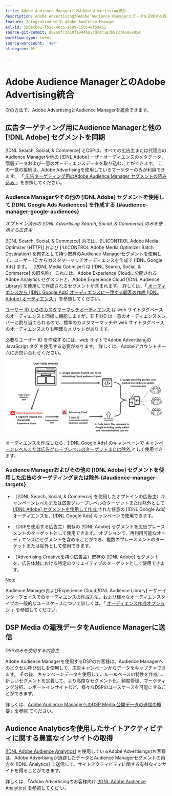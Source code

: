 ```yaml
---
title: Adobe Audience ManagerとのAdobe Advertising統合
description: Adobe AdvertisingがAdobe Audience Managerとデータを交換する様々な方法について説明します。
feature: Integration with Adobe Audience Manager
exl-id: 5b0ecb82-fb5c-48c5-a599-15b548f59461
source-git-commit: d0260fc3b10f1944b82cdc4c1e3b8137a695e05e
workflow-type: tm+mt
source-wordcount: '484'
ht-degree: 0%

---
```


# Adobe Audience ManagerとのAdobe Advertising統合

次の方法で、Adobe AdvertisingとAudience Managerを統合できます。

## 広告ターゲティング用にAudience Managerと他の [!DNL Adobe] セグメントを同期

[!DNL Search, Social, & Commerce] とDSPは、すべての広告主または代理店のAudience Managerや他の [!DNL Adobe] ーザーオーディエンスのメタデータ、階層データおよび一意のオーディエンスデータを取り込むことができます。 この一意の接続は、Adobe Advertisingを使用しているマーケターのみが利用できます。 「[ 広告ターゲティング用のAdobe Audience Manager セグメントの読み込み ](/help/integrations/audience-manager/import-audiences.md)」を参照してください。

### Audience Managerやその他の [!DNL Adobe] セグメントを使用して [!DNL Google Ads Audiences] を作成する {#audience-manager-google-audiences}

*オプトイン済みの [!DNL Advertising Search, Social, & Commerce] のみを使用する広告主*

[!DNL Search, Social, & Commerce] 内では、[!UICONTROL Adobe Media Optimizer (HTTP)] および [!UICONTROL Adobe Media Optimizer Batch Destination] を宛先として持つ既存のAudience Managerセグメントを使用して、ユーザー ID からカスタマーマッチオーディエンスを作成で [!DNL Google Ads] ます。 （[!DNL Media Optimizer] は [!DNL Search, Social, & Commerce] の旧名称） これには、Adobe Experience Cloudに公開されるAdobe Analytics セグメントと、Adobe Experience Cloud [!DNL Audience Library] を使用して作成されるセグメントが含まれます。 詳しくは、「[ オーディエンスから  [!DNL Google Ads]  オーディエンスに一致する顧客の作成  [!DNL Adobe]  オーディエンス ](/help/search-social-commerce/campaign-management/campaigns/google-audience-from-adobe-audience.md)」を参照してください。

[ ユーザー ID からのカスタマーマッチオーディエンス ](https://support.google.com/google-ads/answer/9199250) は web サイトタグベースのオーディエンスと同様に機能しますが、非 PII ID は一意のオーディエンスメンバーに割り当てられるので、標準のカスタマーマッチや web サイトタグベースのオーディエンスよりも明確なメリットがあります。

必要なユーザー ID を作成するには、web サイトでAdobe AdvertisingのJavaScript タグ <!-- with a user ID parameter --> を使用する必要があります。 詳しくは、Adobeアカウントチームにお問い合わせください。

![ セグメント作成プロセス ](/help/integrations/assets/ad_search_user_id_pic.png)

オーディエンスを作成したら、[!DNL Google Ads] のキャンペーンで [ キャンペーンレベルまたは広告グループレベルのターゲットまたは除外 ](#audience-manager-targets) として使用できます。

### Audience Managerおよびその他の [!DNL Adobe] セグメントを使用した広告のターゲティングまたは除外 {#audience-manager-targets}

* （[!DNL Search, Social, & Commerce] を使用したオプトインの広告主）キャンペーンレベルまたは広告グループレベルのターゲットまたは除外として [ [!DNL Adobe]  セグメントを使用して作成 ](#audience-manager-google-audiences) された任意の [!DNL Google Ads] オーディエンスを、[!DNL Google Ads] キャンペーンで使用できます。

* （DSPを使用する広告主）既存の [!DNL Adobe] セグメントを広告プレースメントのターゲットとして使用できます。 オプションで、再利用可能なオーディエンスにセグメントを含めることができ、複数のプレースメントのターゲットまたは除外として使用できます。

* （Advertising Creativeを持つ広告主）既存の [!DNL Adobe] セグメントを、広告体験における特定のクリエイティブのターゲットとして使用できます。

>[!NOTE]
>
>Audience ManagerおよびExperience Cloud[!DNL Audience Library] ーザーインターフェイスでのオーディエンスの作成方法、および様々なオーディエンスタイプの一般的なユースケースについて詳しくは、「[ オーディエンス作成オプション ](https://experienceleague.adobe.com/docs/experience-cloud-kcs/kbarticles/KA-16471.html)」を参照してください。

## DSP Media の漏洩データをAudience Managerに送信

*DSPのみを使用する広告主*

Adobe Audience Managerを使用するDSPのお客様は、Audience Managerへのピクセル呼び出しを使用して、広告キャンペーンからデータをキャプチャできます。 その後、キャンペーンデータを使用して、ルールベースの特性を作成し、新しいセグメントを定義して、より高度なセグメント化、頻度管理、マーケティング分析、レポートインサイトなど、様々なDSPのユースケースを可能にすることができます。

詳しくは、[Adobe Audience ManagerへのDSP Media 公開データの送信の概要」を参照 ](/help/integrations/audience-manager/media-data-integration/overview.md) てください。

## Audience Analyticsを使用したサイトアクティビティに関する豊富なインサイトの取得

[[!DNL Adobe Audience Analytics]](https://experienceleague.adobe.com/docs/analytics/integration/audience-analytics/mc-audiences-aam.html) を使用しているAdobe Advertisingのお客様は、Adobe Advertisingが追跡したデータとAudience Managerセグメントの両方を [!DNL Analytics] に送信して、サイトアクティビティに関する有益なインサイトを得ることができます。

詳しくは、「Adobe Advertisingのお客様向け [[!DNL Adobe Audience Analytics]  を参照してくだ ](/help/integrations/audience-manager/audience-analytics.md) い。
